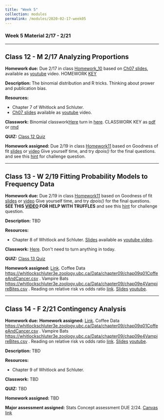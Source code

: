 ```yaml
---
title: "Week 5"
collection: modules
permalink: /modules/2020-02-17-week05
---
```


### Week 5 Material 2/17 - 2/21

---

## Class 12 - M 2/17 Analyzing Proportions

**Homework due:** Due 2/17 in class [Homework_10](https://drive.google.com/open?id=1tVQxb-CY8Fw0BZD0ULa8fVU_QnJo8Nqv) based on [Ch07 slides](https://drive.google.com/open?id=1BJLKx-Cm2UXTE8iHCTOZ8Yo9AqFA2Iev), available as [youtube](https://youtu.be/5B7wGrgpioQ) video. HOMEWORK [KEY](https://drive.google.com/open?id=1rf8gIWh8Vr8Ngj74UdKkg2xOA1fDHyLC)



**Description:** The binomial distribution and R tricks. Thinking about prower and publication bias.

**Resources:**

- Chapter 7 of Whitlock and Schluter.
- [Ch07 slides](https://drive.google.com/open?id=1BJLKx-Cm2UXTE8iHCTOZ8Yo9AqFA2Iev) available as [youtube](https://youtu.be/5B7wGrgpioQ) video.

**Classwork:**  Binomial classwork[Here](https://drive.google.com/open?id=1WZ4prur66gRo_SJCoheBpp5-c1vo2MH8) turn in [here](https://canvas.umn.edu/courses/151855/assignments/1014443).  CLASSWORK KEY as [pdf](https://drive.google.com/open?id=1Lp1j_supy6V9o-rYmUdJp75gcPw289Fo) or [rmd](https://drive.google.com/open?id=1IArHtvuwtJFbSrSvnzCXF6sinoDBdMZp)

**QUIZ:** [Class 12 Quiz](https://canvas.umn.edu/courses/151855/quizzes/240186)

**Homework assigned:** Due 2/19 in class [Homework11](https://drive.google.com/open?id=1YjUiDEr47XraF_deMS82A7KAVlRDDx3x) based on Goodness of fit [slides](https://drive.google.com/open?id=1rk_NoUvqm1DcV3y1aVS8CRE5uZ63AN8z) or [video](https://youtu.be/2d4rleMG9Uk)  Give yourself time, and try *dpois()* for the final questions.  and see this [hint](https://drive.google.com/open?id=1Ipt-omXRev11k_x7UEdAT5KawrRpJ11Z) for challenge question.


---

## Class 13 - W 2/19 Fitting Probability Models to Frequency Data

**Homework due:**  Due 2/19 in class [Homework11](https://drive.google.com/open?id=1YjUiDEr47XraF_deMS82A7KAVlRDDx3x) based on Goodness of fit [slides](https://drive.google.com/open?id=1rk_NoUvqm1DcV3y1aVS8CRE5uZ63AN8z) or [video](https://youtu.be/2d4rleMG9Uk)  Give yourself time, and try *dpois()* for the final questions. **SEE THIS [VIDEO](https://youtu.be/V0OhonHGtDo) FOR HELP WITH TRUFFLES** and see this [hint](https://drive.google.com/open?id=1Ipt-omXRev11k_x7UEdAT5KawrRpJ11Z) for challenge question.

**Description:** TBD

**Resources:**

- Chapter 8 of Whitlock and Schluter. [Slides](https://drive.google.com/open?id=1rk_NoUvqm1DcV3y1aVS8CRE5uZ63AN8) available as [youtube video](https://youtu.be/2d4rleMG9Uk).

**Classwork:** [Here](https://drive.google.com/open?id=1YjUiDEr47XraF_deMS82A7KAVlRDDx3x). Don't need to turn anything in today.

**QUIZ:** [Class 13 Quiz](https://canvas.umn.edu/courses/151855/quizzes/240633)

**Homework assigned:** [Link](https://drive.google.com/open?id=1NS_8U44BUURb_Ej32_w8DHQpuuliBrJo). Coffee Data https://whitlockschluter3e.zoology.ubc.ca/Data/chapter09/chap09q01CoffeeAndCancer.csv .   Vampire Bats https://whitlockschluter3e.zoology.ubc.ca/Data/chapter09/chap09e4VampireBites.csv .  Reading on relative risk vs odds ratio [link](https://drive.google.com/open?id=1Z2SRlPVlnJEbI7mLnyzKxxsYd0CkrmlG).   [Slides](https://drive.google.com/open?id=1bBO-XAlHd38X3d9Vx8ZXEDgsSfkSslUt) [youtube](https://studio.youtube.com/video/Y27HH4sEbhs/edit).

---

## Class 14 - F 2/21 Contingency Analysis

**Homework due:** **Homework assigned:** [Link](https://drive.google.com/open?id=1NS_8U44BUURb_Ej32_w8DHQpuuliBrJo). Coffee Data https://whitlockschluter3e.zoology.ubc.ca/Data/chapter09/chap09q01CoffeeAndCancer.csv .   Vampire Bats https://whitlockschluter3e.zoology.ubc.ca/Data/chapter09/chap09e4VampireBites.csv .  Reading on relative risk vs odds ratio [link](https://drive.google.com/open?id=1Z2SRlPVlnJEbI7mLnyzKxxsYd0CkrmlG).   [Slides](https://drive.google.com/open?id=1bBO-XAlHd38X3d9Vx8ZXEDgsSfkSslUt) [youtube](https://studio.youtube.com/video/Y27HH4sEbhs/edit).

**Description:** TBD

**Resources:**

- Chapter 9 of Whitlock and Schluter.

**Classwork:** TBD

**QUIZ:** TBD

**Homework assigned:** TBD

**Major assessment assigned:** Stats Concept assessment DUE 2/24. [Canvas link](https://canvas.umn.edu/courses/151855/assignments/1013324)
